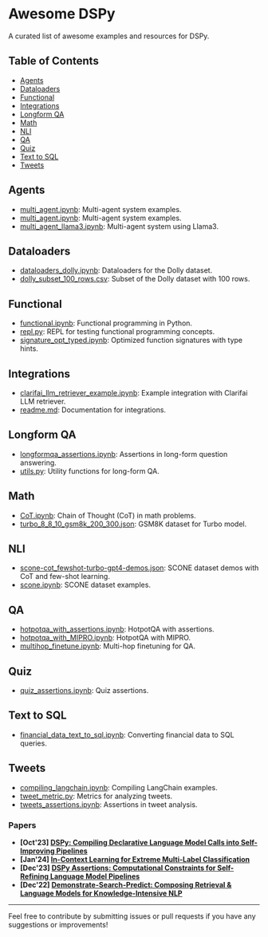 # Awesome DSPy

A curated list of awesome examples and resources for DSPy.

## Table of Contents

- [Agents](#agents)
- [Dataloaders](#dataloaders)
- [Functional](#functional)
- [Integrations](#integrations)
- [Longform QA](#longform-qa)
- [Math](#math)
- [NLI](#nli)
- [QA](#qa)
- [Quiz](#quiz)
- [Text to SQL](#text-to-sql)
- [Tweets](#tweets)

## Agents

- [multi_agent.ipynb](https://github.com/stanfordnlp/dspy/blob/main/examples/agents/multi_agent.ipynb): Multi-agent system examples.
- [multi_agent.ipynb](agents/multi_agent.ipynb): Multi-agent system examples.
- [multi_agent_llama3.ipynb](agents/multi_agent_llama3.ipynb): Multi-agent system using Llama3.

## Dataloaders

- [dataloaders_dolly.ipynb](dataloaders/dataloaders_dolly.ipynb): Dataloaders for the Dolly dataset.
- [dolly_subset_100_rows.csv](dataloaders/dolly_subset_100_rows.csv): Subset of the Dolly dataset with 100 rows.

## Functional

- [functional.ipynb](functional/functional.ipynb): Functional programming in Python.
- [repl.py](functional/repl.py): REPL for testing functional programming concepts.
- [signature_opt_typed.ipynb](functional/signature_opt_typed.ipynb): Optimized function signatures with type hints.

## Integrations

- [clarifai_llm_retriever_example.ipynb](integrations/clarifai/clarifai_llm_retriever_example.ipynb): Example integration with Clarifai LLM retriever.
- [readme.md](integrations/readme.md): Documentation for integrations.

## Longform QA

- [longformqa_assertions.ipynb](longformqa/longformqa_assertions.ipynb): Assertions in long-form question answering.
- [utils.py](longformqa/utils.py): Utility functions for long-form QA.

## Math

- [CoT.ipynb](math/gsm8k/CoT.ipynb): Chain of Thought (CoT) in math problems.
- [turbo_8_8_10_gsm8k_200_300.json](math/gsm8k/turbo_8_8_10_gsm8k_200_300.json): GSM8K dataset for Turbo model.

## NLI

- [scone-cot_fewshot-turbo-gpt4-demos.json](nli/scone/scone-cot_fewshot-turbo-gpt4-demos.json): SCONE dataset demos with CoT and few-shot learning.
- [scone.ipynb](nli/scone/scone.ipynb): SCONE dataset examples.

## QA

- [hotpotqa_with_assertions.ipynb](qa/hotpot/hotpotqa_with_assertions.ipynb): HotpotQA with assertions.
- [hotpotqa_with_MIPRO.ipynb](qa/hotpot/hotpotqa_with_MIPRO.ipynb): HotpotQA with MIPRO.
- [multihop_finetune.ipynb](qa/hotpot/multihop_finetune.ipynb): Multi-hop finetuning for QA.

## Quiz

- [quiz_assertions.ipynb](quiz/quiz_assertions.ipynb): Quiz assertions.

## Text to SQL

- [financial_data_text_to_sql.ipynb](text_to_sql/financial_data_text_to_sql.ipynb): Converting financial data to SQL queries.

## Tweets

- [compiling_langchain.ipynb](tweets/compiling_langchain.ipynb): Compiling LangChain examples.
- [tweet_metric.py](tweets/tweet_metric.py): Metrics for analyzing tweets.
- [tweets_assertions.ipynb](tweets/tweets_assertions.ipynb): Assertions in tweet analysis.

 
### Papers

- **[Oct'23] [DSPy: Compiling Declarative Language Model Calls into Self-Improving Pipelines](https://arxiv.org/abs/2310.03714)**     
- **[Jan'24] [In-Context Learning for Extreme Multi-Label Classification](https://arxiv.org/abs/2401.12178)**       
- **[Dec'23] [DSPy Assertions: Computational Constraints for Self-Refining Language Model Pipelines](https://arxiv.org/abs/2312.13382)**   
- **[Dec'22] [Demonstrate-Search-Predict: Composing Retrieval & Language Models for Knowledge-Intensive NLP](https://arxiv.org/abs/2212.14024.pdf)**

---

Feel free to contribute by submitting issues or pull requests if you have any suggestions or improvements!
